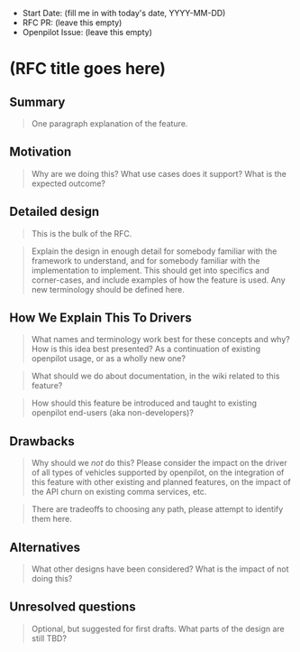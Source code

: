 - Start Date: (fill me in with today's date, YYYY-MM-DD)
- RFC PR: (leave this empty)
- Openpilot Issue: (leave this empty)

# (RFC title goes here)

## Summary

> One paragraph explanation of the feature.

## Motivation

> Why are we doing this? What use cases does it support? What is the expected
outcome?

## Detailed design

> This is the bulk of the RFC.

> Explain the design in enough detail for somebody
familiar with the framework to understand, and for somebody familiar with the
implementation to implement. This should get into specifics and corner-cases,
and include examples of how the feature is used. Any new terminology should be
defined here.

## How We Explain This To Drivers

> What names and terminology work best for these concepts and why? How is this
idea best presented? As a continuation of existing openpilot usage, or as a
wholly new one?

> What should we do about documentation, in the wiki
related to this feature?

> How should this feature be introduced and taught to existing openpilot
end-users (aka non-developers)?

## Drawbacks

> Why should we *not* do this? Please consider the impact on the driver of all types of vehicles supported by openpilot, on the integration of this feature with other existing and planned features,
on the impact of the API churn on existing comma services, etc.

> There are tradeoffs to choosing any path, please attempt to identify them here.

## Alternatives

> What other designs have been considered? What is the impact of not doing this?

## Unresolved questions

> Optional, but suggested for first drafts. What parts of the design are still
TBD?
